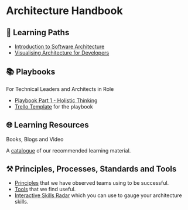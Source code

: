 # Architecture Handbook
## 🏫 Learning Paths
- [Introduction to Software Architecture](learning_paths/introduction_to_software_architecture.md)
- [Visualising Architecture for Developers](learning_paths/visualising_architecture/1_why_visualise.md)

## 📚 Playbooks
For Technical Leaders and Architects in Role

- [Playbook Part 1 - Holistic Thinking](https://docs.google.com/presentation/d/1RwBxzT37oZNXWZzJBgZ9e-IzXfYOlf7FnGIPdjEZV-Q/edit?usp=sharing)
- [Trello Template](https://trello.com/b/YIcVgWde/architecture-playbook-template) for the playbook

## 🌐 Learning Resources
Books, Blogs and Video

A [catalogue](resources.md) of our recommended learning material.

## ⚒️ Principles, Processes, Standards and Tools
- [Principles](principles.md) that we have observed teams using to be successful.
- [Tools](principles/tools.md) that we find useful.
- [Interactive Skills Radar](https://madetech.github.io/skills-radar-prototype/) which you can use to gauge your architecture skills.